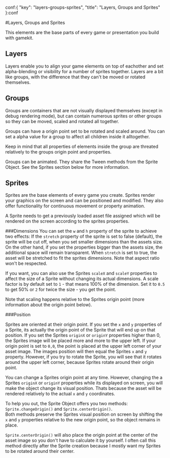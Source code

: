 conf:{
    "key": "layers-groups-sprites",
    "title": "Layers, Groups and Sprites"
}:conf

#Layers, Groups and Sprites

This elements are the base parts of every game or presentation you build with gamekit.


Layers
------
Layers enable you to align your game elements on top of eachother and set alpha-blending or visibility for a number of sprites together. Layers are a bit like groups, with the difference that they can't be moved or rotated themselves.

Groups
------
Groups are containers that are not visually displayed themselves (except in debug rendering mode), but can contain numerous sprites or other groups so they can be moved, scaled and rotated all together.

Groups can have a origin point set to be rotated and scaled around. You can set a alpha value for a group to affect all children inside it alltogether.

Keep in mind that all properties of elements inside the group are threated relatively to the groups origin point and properties.

Groups can be animated. They share the Tween methods from the Sprite Object. See the Sprites section below for more information.

Sprites
-------
Sprites are the base elements of every game you create. Sprites render your graphics on the screen and can be positioned and modified. They also offer functionality for continuous movement or property animation.

A Sprite needs to get a previously loaded asset file assigned which will be rendered on the screen according to the sprites properties. 

###Dimensions
You can set the `w` and `h` property of the sprite to achieve two effects: If the `stretch` property of the sprite is set to false (default), the sprite will be cut off, when you set smaller dimensions than the assets size. On the other hand, if you set the  properties bigger than the assets size, the additional space will remain transparent. When `stretch` is set to true, the asset will be stretched to fit the sprites dimensions. Note that aspect ratio won't be respected.

If you want, you can also use the Sprites `scaleX` and `scaleY` properties to affect the size of a Sprite without changing its actual dimensions. A scale factor is by default set to `1` - that means 100% of the dimension. Set it to `0.5` to get 50% or `2` for twice the size - you get the point.

Note that scaling happens relative to the Sprites origin point (more information about the origin point below).

###Position

Sprites are oriented at their origin point. If you set the `x` and `y` properties of a Sprite, its actually the origin point of the Sprite that will end up on that position. If you set the Sprites `originX` or `originY` properties higher than 0, the Sprites image will be placed more and more to the upper left. If your origin point is set to `0,0`, the point is placed at the upper left corner of your asset image. The images position will then equal the Sprites `x` and `y` property. However, if you try to rotate the Sprite, you will see that it rotates around the upper left corner, because Sprites rotate around their origin point.

You can change a Sprites origin point at any time. However, changing the a Sprites `originX` or `originY` properties while its displayed on screen, you will make the object change its visual position. Thats because the asset will be rendered relatively to the actual `x` and `y` coordinates.

To help you out, the Sprite Object offers you two methods: `Sprite.changeOrigin()` and `Sprite.centerOrigin()`.    
Both methods preserve the Sprites visual position on screen by shifting the `x` and `y` properties relative to the new origin point, so the object remains in place.

`Sprite.centerOrigin()` will also place the origin point at the center of the asset image so you don't have to calculate it by yourself. I often call this method directly after the Sprite creation because I mostly want my Sprites to be rotated around their center.

